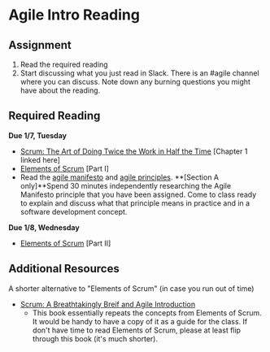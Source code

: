 # Agile Intro Reading

## Assignment

1. Read the required reading
2. Start discussing what you just read in Slack. There is an #agile channel where you can discuss. Note down any burning questions you might have about the reading.

## Required Reading

**Due 1/7, Tuesday**

- [Scrum: The Art of Doing Twice the Work in Half the Time](https://www.agileleanhouse.com/lib/lib/News/More_Praise_for_Scrum_The_Art_of_Doing_T.pdf) [Chapter 1 linked here]
- [Elements of Scrum](https://www.amazon.com/Elements-Scrum-Chris-Sims-ebook/dp/B004O0U74Q/ref=sr_1_2?s=digital-text&ie=UTF8&qid=1546492282&sr=1-2&keywords=elements+of+scrum) [Part I]
- Read the [agile manifesto](https://agilemanifesto.org/) and [agile principles](https://agilemanifesto.org/principles.html). **[Section A only]**Spend 30 minutes independently researching the Agile Manifesto principle that you have been assigned. Come to class ready to explain and discuss what that principle means in practice and in a software development concept. 

 **Due 1/8, Wednesday**
 - [Elements of Scrum](https://www.amazon.com/Elements-Scrum-Chris-Sims-ebook/dp/B004O0U74Q/ref=sr_1_2?s=digital-text&ie=UTF8&qid=1546492282&sr=1-2&keywords=elements+of+scrum) [Part II] 

## Additional Resources

A shorter alternative to "Elements of Scrum" (in case you run out of time)

- [Scrum: A Breathtakingly Breif and Agile Introduction](https://www.amazon.com/dp/B007P5N8D4/ref=dp-kindle-redirect?_encoding=UTF8&btkr=1)
	- This book essentially repeats the concepts from Elements of Scrum. It would be handy to have a copy of it as a guide for the class. If don't have time to read Elements of Scrum, please at least flip through this book (it's much shorter).
